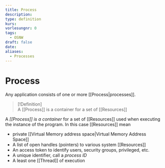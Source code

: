 ```yaml
---
title: Process
description: 
type: definition
kurs: 
vorlesungnr: 0
tags:
  - OSNW
draft: false
date: 
aliases:
  - Processes
---
```


# Process

Any application consists of one or more [[Process|processes]].

> [!Definition]  
> A [[Process]] is a container for a set of [[Resources]]

A *[[Process]] is a container* for a set of [[Resources]] used when executing the instance of the program. In this case [[Resources]] mean

- private [[Virtual Memory address space|Virtual Memory Address Space]]
- A list of open handles (pointers) to various system [[Resources]]
- An access token to identify users, security groups, privileged, etc.
- A unique identifier, call a *process ID*
- A least one [[Thread]] of execution